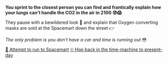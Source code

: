 **You sprint to the closest person you can find and frantically explain how your lungs can't handle the  CO2 in the air in 2100 😰😱**

They pause with a bewildered look 🤚 and explain that Oxygen converting masks are sold at the Spacemart down the street 👉

*The only problem is you don't have a car and time is running out* 😳

[👟 Attempt to run to Spacemart](2.md)
[⏲ Hop back in the time-machine to present-day](../begin-journey.md)